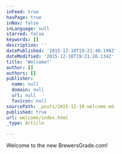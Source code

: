 ```yaml
---
inFeed: true
hasPage: true
inNav: false
inLanguage: null
starred: false
keywords: []
description: ''
datePublished: '2015-12-10T19:21:40.198Z'
dateModified: '2015-12-10T19:21:26.134Z'
title: 'Welcome!'
author: []
authors: []
publisher:
  name: null
  domain: null
  url: null
  favicon: null
sourcePath: _posts/2015-12-10-welcome.md
published: true
url: welcome/index.html
_type: Article

---
```

Welcome to the new BrewersGrade.com!